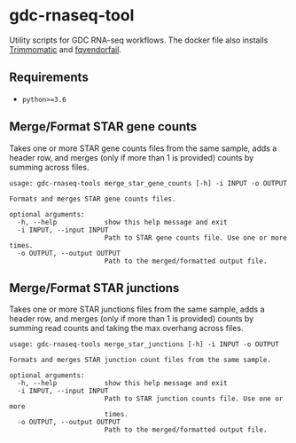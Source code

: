 # gdc-rnaseq-tool
Utility scripts for GDC RNA-seq workflows. The docker file also installs
[Trimmomatic](http://www.usadellab.org/cms/index.php?page=trimmomatic) and
[fqvendorfail](https://github.com/kmhernan/fqvendorfail.git).

## Requirements

* `python>=3.6`

## Merge/Format STAR gene counts

Takes one or more STAR gene counts files from the same sample, adds a header row,
and merges (only if more than 1 is provided) counts by summing across files.

```
usage: gdc-rnaseq-tools merge_star_gene_counts [-h] -i INPUT -o OUTPUT

Formats and merges STAR gene counts files.

optional arguments:
  -h, --help            show this help message and exit
  -i INPUT, --input INPUT
                        Path to STAR gene counts file. Use one or more times.
  -o OUTPUT, --output OUTPUT
                        Path to the merged/formatted output file.
```

## Merge/Format STAR junctions

Takes one or more STAR junctions files from the same sample, adds a header row,
and merges (only if more than 1 is provided) counts by summing read counts and
taking the max overhang across files.

```
usage: gdc-rnaseq-tools merge_star_junctions [-h] -i INPUT -o OUTPUT

Formats and merges STAR junction count files from the same sample.

optional arguments:
  -h, --help            show this help message and exit
  -i INPUT, --input INPUT
                        Path to STAR junction counts file. Use one or more
                        times.
  -o OUTPUT, --output OUTPUT
                        Path to the merged/formatted output file.
```
